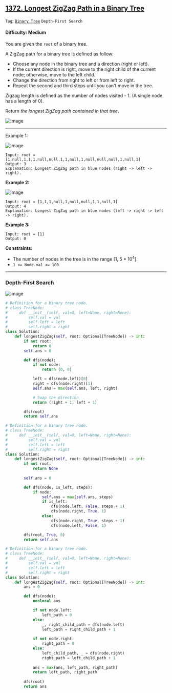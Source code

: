 ## [1372. Longest ZigZag Path in a Binary Tree](https://leetcode.com/problems/longest-zigzag-path-in-a-binary-tree/)

```Tag```: [```Binary Tree```](https://github.com/quananhle/Python/tree/main/Software%20Engineering%20Practicing/Concepts/Binary/Binary%20Tree) ```Depth-First Search```

#### Difficulty: Medium

You are given the ```root``` of a binary tree.

A ZigZag path for a binary tree is defined as follow:

- Choose any node in the binary tree and a direction (right or left).
- If the current direction is right, move to the right child of the current node; otherwise, move to the left child.
- Change the direction from right to left or from left to right.
- Repeat the second and third steps until you can't move in the tree.

Zigzag length is defined as the number of nodes visited - 1. (A single node has a length of 0).

Return _the longest ZigZag path contained in that tree_.

![image](https://user-images.githubusercontent.com/35042430/232969920-ad6063e5-838d-4906-962c-e4f7e4836f6a.png)

---

Example 1:

![image](https://assets.leetcode.com/uploads/2020/01/22/sample_1_1702.png)
```
Input: root = [1,null,1,1,1,null,null,1,1,null,1,null,null,null,1,null,1]
Output: 3
Explanation: Longest ZigZag path in blue nodes (right -> left -> right).
```

__Example 2:__

![image](https://assets.leetcode.com/uploads/2020/01/22/sample_2_1702.png)
```
Input: root = [1,1,1,null,1,null,null,1,1,null,1]
Output: 4
Explanation: Longest ZigZag path in blue nodes (left -> right -> left -> right).
```

__Example 3:__
```
Input: root = [1]
Output: 0
```

__Constraints:__

- The number of nodes in the tree is in the range [1, 5 * 10<sup>4</sup>].
- ```1 <= Node.val <= 100```

---

### Depth-First Search

![image](https://leetcode.com/problems/longest-zigzag-path-in-a-binary-tree/Figures/1372/1372-1.png)

```Python
# Definition for a binary tree node.
# class TreeNode:
#     def __init__(self, val=0, left=None, right=None):
#         self.val = val
#         self.left = left
#         self.right = right
class Solution:
    def longestZigZag(self, root: Optional[TreeNode]) -> int:
        if not root:
            return 0
        self.ans = 0

        def dfs(node):
            if not node:
                return (0, 0)

            left = dfs(node.left)[0]
            right = dfs(node.right)[1]
            self.ans = max(self.ans, left, right)

            # Swap the direction
            return (right + 1, left + 1)

        dfs(root)
        return self.ans
```

```Python
# Definition for a binary tree node.
# class TreeNode:
#     def __init__(self, val=0, left=None, right=None):
#         self.val = val
#         self.left = left
#         self.right = right
class Solution:
    def longestZigZag(self, root: Optional[TreeNode]) -> int:
        if not root:
            return None
        
        self.ans = 0

        def dfs(node, is_left, steps):
            if node:
                self.ans = max(self.ans, steps)
                if is_left:
                    dfs(node.left, False, steps + 1)
                    dfs(node.right, True, 1)
                else:
                    dfs(node.right, True, steps + 1)
                    dfs(node.left, False, 1)

        dfs(root, True, 0)
        return self.ans
```

```Python
# Definition for a binary tree node.
# class TreeNode:
#     def __init__(self, val=0, left=None, right=None):
#         self.val = val
#         self.left = left
#         self.right = right
class Solution:
    def longestZigZag(self, root: Optional[TreeNode]) -> int:
        ans = 0

        def dfs(node):
            nonlocal ans

            if not node.left:
                left_path = 0
            else:
                _, right_child_path = dfs(node.left)
                left_path = right_child_path + 1
            
            if not node.right:
                right_path = 0
            else:
                left_child_path, _ = dfs(node.right)
                right_path = left_child_path + 1
            
            ans = max(ans, left_path, right_path)
            return left_path, right_path
        
        dfs(root)
        return ans
```
